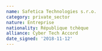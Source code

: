 ```yaml
---
name: Safetica Technologies s.r.o. 
category: private_sector
nature: Entreprise
nationality: République tchèque
alliance: Cyber Tech Accord
date_signed: '2018-11-12'
---
```

    